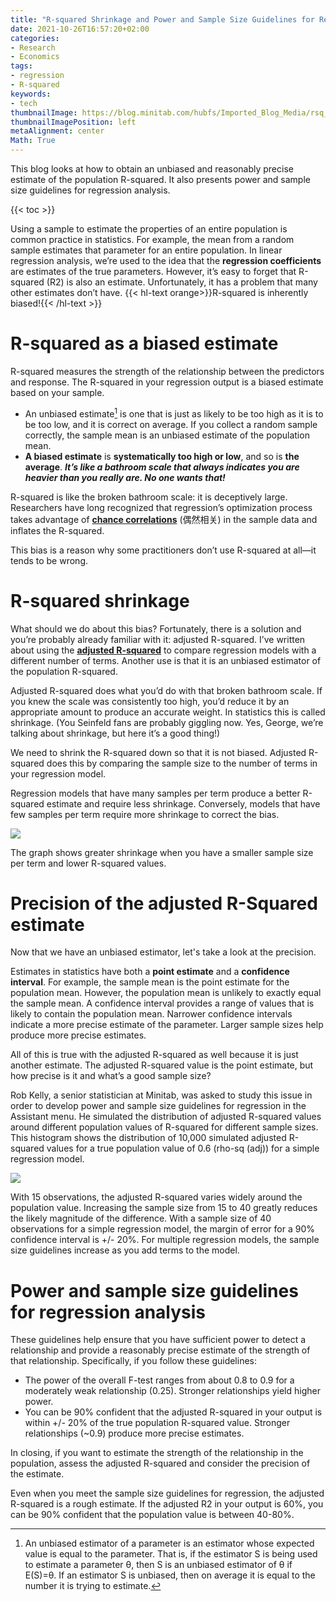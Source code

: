 ```yaml
---
title: "R-squared Shrinkage and Power and Sample Size Guidelines for Regression Analysis"
date: 2021-10-26T16:57:20+02:00
categories:
- Research
- Economics
tags:
- regression
- R-squared
keywords:
- tech
thumbnailImage: https://blog.minitab.com/hubfs/Imported_Blog_Media/rsq_shrinkage_w640.png
thumbnailImagePosition: left
metaAlignment: center
Math: True
---
```

This blog looks at how to obtain an unbiased and reasonably precise estimate of the population R-squared. It also presents power and sample size guidelines for regression analysis.
<!--more-->
{{< toc >}}

Using a sample to estimate the properties of an entire population is common practice in statistics. For example, the mean from a random sample estimates that parameter for an entire population. In linear regression analysis, we’re used to the idea that the **regression coefficients** are estimates of the true parameters. However, it’s easy to forget that R-squared (R2) is also an estimate. Unfortunately, it has a problem that many other estimates don’t have. {{< hl-text orange>}}R-squared is inherently biased!{{< /hl-text >}}

# R-squared as a biased estimate

R-squared measures the strength of the relationship between the predictors and response. The R-squared in your regression output is a biased estimate based on your sample.
* An unbiased estimate[^unbiased] is one that is just as likely to be too high as it is to be too low, and it is correct on average. If you collect a random sample correctly, the sample mean is an unbiased estimate of the population mean.
* **A biased estimate** is **systematically too high or low**, and so is **the average**. ***It’s like a bathroom scale that always indicates you are heavier than you really are. No one wants that!***

R-squared is like the broken bathroom scale: it is deceptively large. Researchers have long recognized that regression’s optimization process takes advantage of **[chance correlations](http://www.vias.org/tmdatanaleng/cc_corr_bychance.html)** (偶然相关) in the sample data and inflates the R-squared.

This bias is a reason why some practitioners don’t use R-squared at all—it tends to be wrong.

# R-squared shrinkage

What should we do about this bias? Fortunately, there is a solution and you’re probably already familiar with it: adjusted R-squared. I’ve written about using the **[adjusted R-squared](https://blog.minitab.com/en/adventures-in-statistics-2/multiple-regession-analysis-use-adjusted-r-squared-and-predicted-r-squared-to-include-the-correct-number-of-variables)** to compare regression models with a different number of terms. Another use is that it is an unbiased estimator of the population R-squared.

Adjusted R-squared does what you’d do with that broken bathroom scale. If you knew the scale was consistently too high, you’d reduce it by an appropriate amount to produce an accurate weight. In statistics this is called shrinkage. (You Seinfeld fans are probably giggling now. Yes, George, we’re talking about shrinkage, but here it’s a good thing!)

We need to shrink the R-squared down so that it is not biased. Adjusted R-squared does this by comparing the sample size to the number of terms in your regression model.

Regression models that have many samples per term produce a better R-squared estimate and require less shrinkage. Conversely, models that have few samples per term require more shrinkage to correct the bias.

![](https://blog.minitab.com/hubfs/Imported_Blog_Media/rsq_shrinkage_w640.png)

The graph shows greater shrinkage when you have a smaller sample size per term and lower R-squared values.

# Precision of the adjusted R-Squared estimate

Now that we have an unbiased estimator, let's take a look at the precision.

Estimates in statistics have both a **point estimate** and a **confidence interval**. For example, the sample mean is the point estimate for the population mean. However, the population mean is unlikely to exactly equal the sample mean. A confidence interval provides a range of values that is likely to contain the population mean. Narrower confidence intervals indicate a more precise estimate of the parameter. Larger sample sizes help produce more precise estimates.

All of this is true with the adjusted R-squared as well because it is just another estimate. The adjusted R-squared value is the point estimate, but how precise is it and what’s a good sample size?

Rob Kelly, a senior statistician at Minitab, was asked to study this issue in order to develop power and sample size guidelines for regression in the Assistant menu. He simulated the distribution of adjusted R-squared values around different population values of R-squared for different sample sizes. This histogram shows the distribution of 10,000 simulated adjusted R-squared values for a true population value of 0.6 (rho-sq (adj)) for a simple regression model.

![](https://blog.minitab.com/hubfs/Imported_Blog_Media/adjrsqprecision_w640.png)

With 15 observations, the adjusted R-squared varies widely around the population value. Increasing the sample size from 15 to 40 greatly reduces the likely magnitude of the difference. With a sample size of 40 observations for a simple regression model, the margin of error for a 90% confidence interval is +/- 20%. For multiple regression models, the sample size guidelines increase as you add terms to the model.

# Power and sample size guidelines for regression analysis

These guidelines help ensure that you have sufficient power to detect a relationship and provide a reasonably precise estimate of the strength of that relationship. Specifically, if you follow these guidelines:

* The power of the overall F-test ranges from about 0.8 to 0.9 for a moderately weak relationship (0.25). Stronger relationships yield higher power.
* You can be 90% confident that the adjusted R-squared in your output is within +/- 20% of the true population R-squared value. Stronger relationships (~0.9) produce more precise estimates.

In closing, if you want to estimate the strength of the relationship in the population, assess the adjusted R-squared and consider the precision of the estimate.

Even when you meet the sample size guidelines for regression, the adjusted R-squared is a rough estimate. If the adjusted R2 in your output is 60%, you can be 90% confident that the population value is between 40-80%.

[^unbiased]: An unbiased estimator of a parameter is an estimator whose expected value is equal to the parameter. That is, if the estimator S is being used to estimate a parameter θ, then S is an unbiased estimator of θ if E(S)=θ. If an estimator S is unbiased, then on average it is equal to the number it is trying to estimate.
